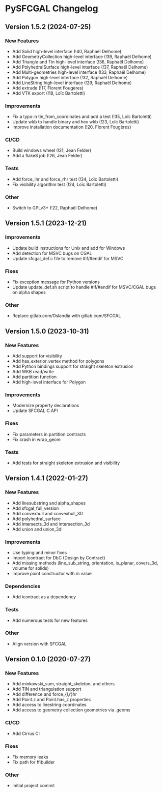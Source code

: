 # PySFCGAL Changelog

## Version 1.5.2 (2024-07-25)

### New Features
- Add Solid high-level interface (!40, Raphaël Delhome)
- Add GeometryCollection high-level interface (!39, Raphaël Delhome)
- Add Triangle and Tin high-level interface (!38, Raphaël Delhome)
- Add PolyhedralSurface high-level interface (!37, Raphaël Delhome)
- Add Multi-geometries high-level interface (!33, Raphaël Delhome)
- Add Polygon high-level interface (!32, Raphaël Delhome)
- Add LineString high-level interface (!29, Raphaël Delhome)
- Add extrude (!17, Florent Fougères)
- Add VTK export (!18, Loïc Bartoletti)

### Improvements
- Fix a typo in tin_from_coordinates and add a test (!35, Loïc Bartoletti)
- Update wkb to handle binary and hex wkb (!23, Loïc Bartoletti)
- Improve installation documentation (!20, Florent Fougères)

### CI/CD
- Build windows wheel (!21, Jean Felder)
- Add a flake8 job (!26, Jean Felder)

### Tests
- Add force_lhr and force_rhr test (!34, Loïc Bartoletti)
- Fix visibility algorithm test (!24, Loïc Bartoletti)

### Other
- Switch to GPLv3+ (!22, Raphaël Delhome)

## Version 1.5.1 (2023-12-21)

### Improvements
- Update build instructions for Unix and add for Windows
- Add detection for MSVC bugs on CGAL
- Update sfcgal_def.c file to remove #if/#endif for MSVC

### Fixes
- Fix exception message for Python versions
- Update update_def.sh script to handle #if/#endif for MSVC/CGAL bugs on alpha shapes

### Other
- Replace gitlab.com/Oslandia with gitlab.com/SFCGAL

## Version 1.5.0 (2023-10-31)

### New Features
- Add support for visibility
- Add has_exterior_vertex method for polygons
- Add Python bindings support for straight skeleton extrusion
- Add WKB read/write
- Add partition function
- Add high-level interface for Polygon

### Improvements
- Modernize property declarations
- Update SFCGAL C API

### Fixes
- Fix parameters in partition contracts
- Fix crash in wrap_geom

### Tests
- Add tests for straight skeleton extrusion and visibility

## Version 1.4.1 (2022-01-27)

### New Features
- Add linesubstring and alpha_shapes
- Add sfcgal_full_version
- Add convexhull and convexhull_3D
- Add polyhedral_surface
- Add intersects_3d and intersection_3d
- Add union and union_3d

### Improvements
- Use typing and minor fixes
- Import icontract for DbC (Design by Contract)
- Add missing methods (line_sub_string, orientation, is_planar, covers_3d, volume for solids)
- Improve point constructor with m value

### Dependencies
- Add icontract as a dependency

### Tests
- Add numerous tests for new features

### Other
- Align version with SFCGAL

## Version 0.1.0 (2020-07-27)

### New Features
- Add minkowski_sum, straight_skeleton, and others
- Add TIN and triangulation support
- Add difference and force_{l,r}hr
- Add Point.z and Point.has_z properties
- Add access to linestring coordinates
- Add access to geometry collection geometries via .geoms

### CI/CD
- Add Cirrus CI

### Fixes
- Fix memory leaks
- Fix path for ffibuilder

### Other
- Initial project commit
